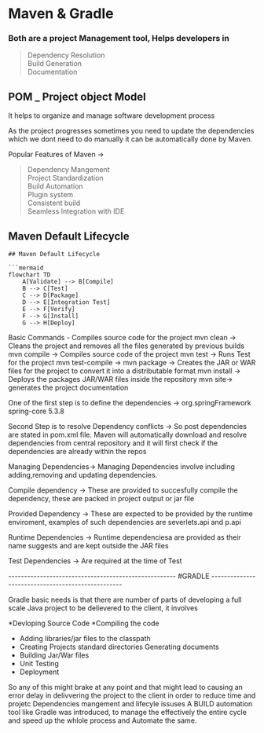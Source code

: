 # Maven & Gradle

### Both are a project Management tool, Helps developers in
> Dependency Resolution</br>
> Build Generation</br>
> Documentation</br>


## POM _ Project object Model
It helps to organize and manage software development process

As the project progresses sometimes you need to update the dependencies which we dont need to do manually it can be
automatically done by Maven.

Popular Features of Maven ->
> Dependency Mangement</br>
> Project Standardization</br>
> Build Automation</br>
> Plugin system</br>
> Consistent build</br>
> Seamless Integration with IDE</br>

## Maven Default Lifecycle

```mermaid
## Maven Default Lifecycle

```mermaid
flowchart TD
    A[Validate] --> B[Compile]
    B --> C[Test]
    C --> D[Package]
    D --> E[Integration Test]
    E --> F[Verify]
    F --> G[Install]
    G --> H[Deploy]

```
Basic Commands - Compiles source code for the project
mvn clean -> Cleans the project and removes all the files generated by previous builds
mvn compile -> Compiles source code of the project
mvn test -> Runs Test for the project
mvn test-compile ->
mvn package -> Creates the JAR or WAR files for the project to convert it into a distributable format
mvn install -> Deploys the packages JAR/WAR files inside the repository
mvn site-> generates the project documentation

One of the first step is to define the dependencies ->
<dependencies>
   <dependency>
     <groupId>org.springFramework</groundId>
     <artifactId>spring-core</artifactId>
     <versions>5.3.8</versions>
   <dependency>
 </dependencies>

 Second Step is to resolve Dependency conflicts ->
So post dependencies are stated in pom.xml file. Maven will automatically download and resolve dependencies from
central repository and it will first check if the dependencies are already within the repos

Managing Dependencies->
Managing Dependencies involve including adding,removing and updating dependencies.

Compile dependency -> These are provided to succesfully compile the dependency, these are packed in project
                      output or jar file

Provided Dependency -> These are expected to be provided by the runtime enviroment, examples of such dependencies
are severlets.api and p.api

Runtime Dependencies -> Runtime dependenciesa are provided as their name suggests and are kept outside the JAR
files



Test Dependencies -> Are required at the time of Test


----------------------------------------------------- #GRADLE --------------------------------------------------

Gradle basic needs is that there are number of parts of developing a full scale Java project to be delievered to the client, it involves

*Devloping Source Code
*Compiling the code
* Adding libraries/jar files to the classpath
* Creating Projects standard directories
Generating documents
* Building Jar/War files
* Unit Testing
* Deployment

So any of this might brake at any point and that might lead to causing an error delay in delivvering the project to the client in order to reduce time and projetc
Dependencies mangement and lifecyle issuses
A BUILD automation tool like Gradle was introduced, to manage the effectively the entire cycle and speed up the whlole process and Automate the same.
